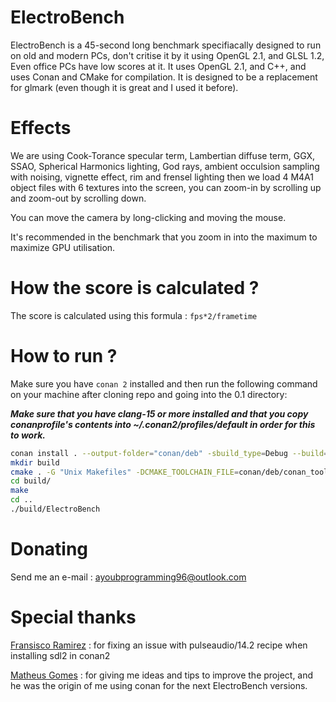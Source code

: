 # ElectroBench
ElectroBench is a 45-second long benchmark specifiacally designed to run on old and modern PCs, don't critise it by it using OpenGL 2.1, and GLSL 1.2, Even office PCs have low scores at it.
It uses OpenGL 2.1, and C++, and uses Conan and CMake for compilation. It is designed to be a replacement for glmark (even though it is great and I used it before).

# Effects

We are using Cook-Torance specular term, Lambertian diffuse term, GGX, SSAO, Spherical Harmonics lighting, God rays, ambient occulsion sampling with noising, vignette effect, rim and frensel lighting then we load 4 M4A1 object files with 6 textures into the screen, you can zoom-in by scrolling up and zoom-out by scrolling down.

You can move the camera by long-clicking and moving the mouse.

It's recommended in the benchmark that you zoom in into the maximum to maximize GPU utilisation.

# How the score is calculated ?
The score is calculated using this formula : ```fps*2/frametime``` 

# How to run ?

Make sure you have `conan 2` installed and then run the following
command on your machine after cloning repo and going into the 0.1 directory:

***Make sure that you have clang-15 or more installed and that you copy conanprofile's contents into ~/.conan2/profiles/default in order for this to work.***

```sh
conan install . --output-folder="conan/deb" -sbuild_type=Debug --build=missing -pr conanprofile
mkdir build 
cmake . -G "Unix Makefiles" -DCMAKE_TOOLCHAIN_FILE=conan/deb/conan_toolchain.cmake -DCMAKE_POLICY_DEFAULT_CMP0091=NEW -DCMAKE_BUILD_TYPE=Debug -B build/
cd build/
make
cd ..
./build/ElectroBench
```

# Donating

Send me an e-mail : ayoubprogramming96@outlook.com

# Special thanks

[Fransisco Ramirez](https://github.com/franramirez688) : for fixing an issue with pulseaudio/14.2 recipe when installing sdl2 in conan2

[Matheus Gomes](https://github.com/matheusgomes28) : for giving me ideas and tips to improve the project, and he was the origin of me using conan for the next ElectroBench versions.
